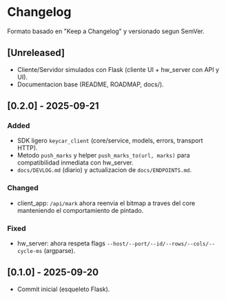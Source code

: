 # Changelog

Formato basado en "Keep a Changelog" y versionado segun SemVer.

## [Unreleased]
- Cliente/Servidor simulados con Flask (cliente UI + hw_server con API y UI).
- Documentacion base (README, ROADMAP, docs/).

## [0.2.0] - 2025-09-21
### Added
- SDK ligero `keycar_client` (core/service, models, errors, transport HTTP).
- Metodo `push_marks` y helper `push_marks_to(url, marks)` para compatibilidad inmediata con hw_server.
- `docs/DEVLOG.md` (diario) y actualizacion de `docs/ENDPOINTS.md`.

### Changed
- client_app: `/api/mark` ahora reenvia el bitmap a traves del core manteniendo el comportamiento de pintado.

### Fixed
- hw_server: ahora respeta flags `--host/--port/--id/--rows/--cols/--cycle-ms` (argparse).

## [0.1.0] - 2025-09-20
- Commit inicial (esqueleto Flask).


